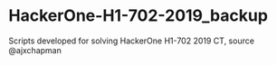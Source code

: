 # HackerOne-H1-702-2019_backup
Scripts developed for solving HackerOne H1-702 2019 CT, source @ajxchapman
